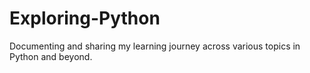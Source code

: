 # Exploring-Python
Documenting and sharing my learning journey across various topics in Python and beyond.
